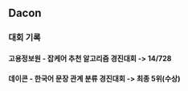 ## Dacon

### 대회 기록
#### 고용정보원 - 잡케어 추천 알고리즘 경진대회 -> 14/728  
#### 데이콘 - 한국어 문장 관계 분류 경진대회 -> 최종 5위(수상)
